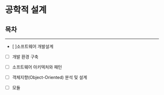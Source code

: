 # 공학적 설계

## 목차
- - -

* [ ]소프트웨어 개발설계

* [ ] 개발 환경 구축

* [ ] 소프트웨어 아키텍처와 패턴

* [ ] 객체지향(Object-Oriented) 분석 및 설계

* [ ] 모듈
